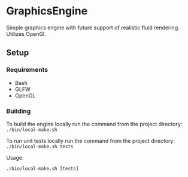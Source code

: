 # GraphicsEngine

Simple graphics engine with future support of realistic fluid rendering. Utilizes OpenGl.

## Setup

### Requirements

* Bash
* GLFW
* OpenGL

### Building

To build the engine locally run the command from the project directory:  
```./bin/local-make.sh```

To run unit tests locally run the command from the project directory:  
```./bin/local-make.sh tests```

Usage:

```
./bin/local-make.sh [tests] 
```